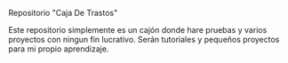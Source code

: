 Repositorio "Caja De Trastos"

Este repositorio simplemente es un cajón donde hare pruebas y varios proyectos con ningun fin lucrativo. Serán tutoriales y pequeños proyectos para mi propio aprendizaje.
